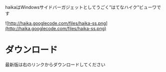 haikaはWindowsサイドバーガジェットとしてうごく”はてなハイク"ビューワです

![http://haika.googlecode.com/files/haika-ss.png](http://haika.googlecode.com/files/haika-ss.png)

# ダウンロード #
最新版は右のリンクからダウンロードしてください